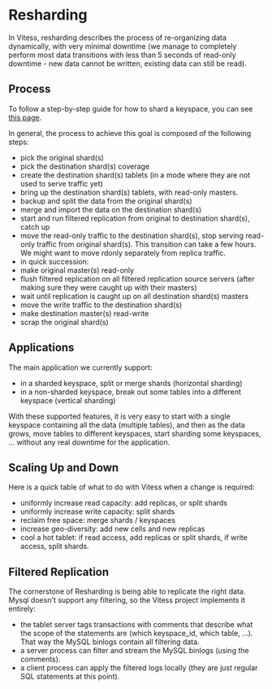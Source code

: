 # Resharding

In Vitess, resharding describes the process of re-organizing data dynamically, with very minimal downtime (we manage to
completely perform most data transitions with less than 5 seconds of read-only downtime - new data cannot be written,
existing data can still be read).

## Process

To follow a step-by-step guide for how to shard a keyspace, you can see [this page](HorizontalReshardingGuide.md).

In general, the process to achieve this goal is composed of the following steps:
- pick the original shard(s)
- pick the destination shard(s) coverage
- create the destination shard(s) tablets (in a mode where they are not used to serve traffic yet)
- bring up the destination shard(s) tablets, with read-only masters.
- backup and split the data from the original shard(s)
- merge and import the data on the destination shard(s)
- start and run filtered replication from original to destination shard(s), catch up
- move the read-only traffic to the destination shard(s), stop serving read-only traffic from original shard(s). This transition can take a few hours. We might want to move rdonly separately from replica traffic.
- in quick succession:
 - make original master(s) read-only
 - flush filtered replication on all filtered replication source servers (after making sure they were caught up with their masters)
 - wait until replication is caught up on all destination shard(s) masters
 - move the write traffic to the destination shard(s)
 - make destination master(s) read-write
- scrap the original shard(s)

## Applications

The main application we currently support:
- in a sharded keyspace, split or merge shards (horizontal sharding)
- in a non-sharded keyspace, break out some tables into a different keyspace (vertical sharding)

With these supported features, it is very easy to start with a single keyspace containing all the data (multiple tables),
and then as the data grows, move tables to different keyspaces, start sharding some keyspaces, ... without any real
downtime for the application.

## Scaling Up and Down

Here is a quick table of what to do with Vitess when a change is required:
- uniformly increase read capacity: add replicas, or split shards
- uniformly increase write capacity: split shards
- reclaim free space: merge shards / keyspaces
- increase geo-diversity: add new cells and new replicas
- cool a hot tablet: if read access, add replicas or split shards, if write access, split shards.

## Filtered Replication

The cornerstone of Resharding is being able to replicate the right data. Mysql doesn't support any filtering, so the
Vitess project implements it entirely:
- the tablet server tags transactions with comments that describe what the scope of the statements are (which keyspace_id,
which table, ...). That way the MySQL binlogs contain all filtering data.
- a server process can filter and stream the MySQL binlogs (using the comments).
- a client process can apply the filtered logs locally (they are just regular SQL statements at this point).
